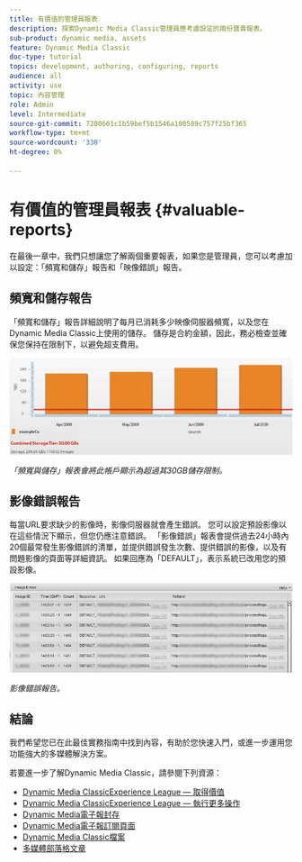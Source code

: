 ```yaml
---
title: 有價值的管理員報表
description: 探索Dynamic Media Classic管理員應考慮設定的兩份寶貴報表。
sub-product: dynamic media, assets
feature: Dynamic Media Classic
doc-type: tutorial
topics: development, authoring, configuring, reports
audience: all
activity: use
topic: 內容管理
role: Admin
level: Intermediate
source-git-commit: 7200601c1b59bef5b1546a100589c757f25bf365
workflow-type: tm+mt
source-wordcount: '338'
ht-degree: 0%

---
```



# 有價值的管理員報表 {#valuable-reports}

在最後一章中，我們只想讓您了解兩個重要報表，如果您是管理員，您可以考慮加以設定：「頻寬和儲存」報告和「映像錯誤」報告。

## 頻寬和儲存報告

「頻寬和儲存」報告詳細說明了每月已消耗多少映像伺服器頻寬，以及您在Dynamic Media Classic上使用的儲存。 儲存是合約金額，因此，務必檢查並確保您保持在限制下，以避免超支費用。

![影像](assets/valuable-reports/reports-1.jpg)

_「頻寬與儲存」報表會將此帳戶顯示為超過其30GB儲存限制。_

## 影像錯誤報告

每當URL要求缺少的影像時，影像伺服器就會產生錯誤。 您可以設定預設影像以在這些情況下顯示，但您仍應注意錯誤。 「影像錯誤」報表會提供過去24小時內20個最常發生影像錯誤的清單，並提供錯誤發生次數、提供錯誤的影像，以及有問題影像的頁面等詳細資訊。 如果回應為「DEFAULT」，表示系統已改用您的預設影像。

![影像](assets/valuable-reports/reports-2.jpg)

_影像錯誤報告。_

## 結論

我們希望您已在此最佳實務指南中找到內容，有助於您快速入門，或進一步運用您功能強大的多媒體解決方案。

若要進一步了解Dynamic Media Classic，請參閱下列資源：

- [Dynamic Media ClassicExperience League — 取得價值](https://guided.adobe.com/?launch=AEM-5a#recommended/solutions/experience-manager)
- [Dynamic Media ClassicExperience League — 執行更多操作](https://guided.adobe.com/?launch=AEM-6a#recommended/solutions/experience-manager)
- [Dynamic Media電子報封存](https://experienceleague.adobe.com/docs/dynamic-media-classic/using/dynamic-media-newsletter.html)
- [Dynamic Media電子報訂閱頁面](https://www.adobe.com/subscription/dynamic-media-newsletter.html)
- [Dynamic Media Classic檔案](https://experienceleague.adobe.com/docs/dynamic-media-classic/using/home.html)
- [多媒體部落格文章](https://theblog.adobe.com/tag/dynamic-media)

